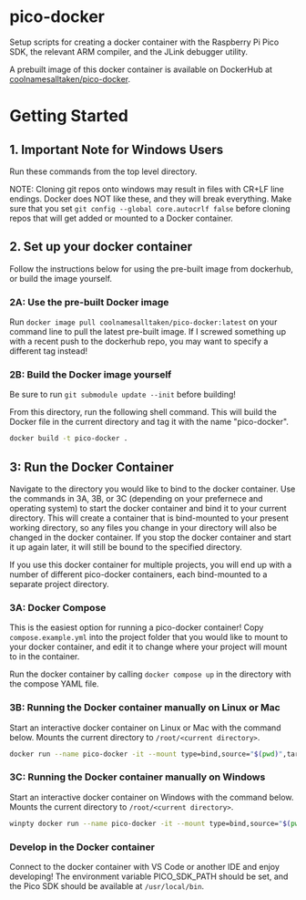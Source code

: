 # pico-docker

Setup scripts for creating a docker container with the Raspberry Pi Pico SDK, the relevant ARM compiler, and the JLink debugger utility.

A prebuilt image of this docker container is available on DockerHub at [coolnamesalltaken/pico-docker](https://hub.docker.com/repository/docker/coolnamesalltaken/pico-docker/general).

# Getting Started

## 1. Important Note for Windows Users

Run these commands from the top level directory.

NOTE: Cloning git repos onto windows may result in files with CR+LF line endings. Docker does NOT like these, and they will break everything. Make sure that you set `git config --global core.autocrlf false` before cloning repos that will get added or mounted to a Docker container.


## 2. Set up your docker container

Follow the instructions below for using the pre-built image from dockerhub, or build the image yourself.

### 2A: Use the pre-built Docker image

Run `docker image pull coolnamesalltaken/pico-docker:latest` on your command line to pull the latest pre-built image. If I screwed something up with a recent push to the dockerhub repo, you may want to specify a different tag instead!

### 2B: Build the Docker image yourself

Be sure to run `git submodule update --init` before building!

From this directory, run the following shell command. This will build the Docker file in the current directory and tag it with the name "pico-docker".

```bash
docker build -t pico-docker .
```

## 3: Run the Docker Container

Navigate to the directory you would like to bind to the docker container. Use the commands in 3A, 3B, or 3C (depending on your prefernece and operating system) to start the docker container and bind it to your current directory. This will create a container that is bind-mounted to your present working directory, so any files you change in your directory will also be changed in the docker container. If you stop the docker container and start it up again later, it will still be bound to the specified directory.

If you use this docker container for multiple projects, you will end up with a number of different pico-docker containers, each bind-mounted to a separate project directory.

### 3A: Docker Compose

This is the easiest option for running a pico-docker container! Copy `compose.example.yml` into the project folder that you would like to mount to your docker container, and edit it to change where your project will mount to in the container.

Run the docker container by calling `docker compose up` in the directory with the compose YAML file.

### 3B: Running the Docker container manually on Linux or Mac

Start an interactive docker container on Linux or Mac with the command below. Mounts the current directory to `/root/<current directory>`.

```bash
docker run --name pico-docker -it --mount type=bind,source="$(pwd)",target=/root/$(pwd) pico-docker-image
```

### 3C: Running the Docker container manually on Windows

Start an interactive docker container on Windows with the command below. Mounts the current directory to `/root/<current directory>`.

```bash
winpty docker run --name pico-docker -it --mount type=bind,source="$(pwd)",target=/root/$(pwd) pico-docker-image
```

### Develop in the Docker container

Connect to the docker container with VS Code or another IDE and enjoy developing! The environment variable PICO_SDK_PATH should be set, and the Pico SDK should be available at `/usr/local/bin`.